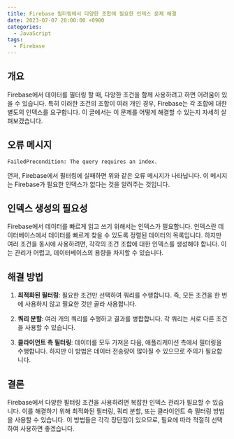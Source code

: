```yaml
---
title: Firebase 필터링에서 다양한 조합에 필요한 인덱스 문제 해결
date: 2023-07-07 20:00:00 +0900
categories:
  - JavaScript
tags:
  - Firebase
---
```


## 개요

Firebase에서 데이터를 필터링 할 때, 다양한 조건을 함께 사용하려고 하면 어려움이 있을 수 있습니다. 특히 이러한 조건의 조합이 여러 개인 경우, Firebase는 각 조합에 대한 별도의 인덱스를 요구합니다. 이 글에서는 이 문제를 어떻게 해결할 수 있는지 자세히 살펴보겠습니다.

## 오류 메시지

`FailedPrecondition: The query requires an index.`

먼저, Firebase에서 필터링에 실패하면 위와 같은 오류 메시지가 나타납니다. 이 메시지는 Firebase가 필요한 인덱스가 없다는 것을 알려주는 것입니다.

## 인덱스 생성의 필요성

Firebase에서 데이터를 빠르게 읽고 쓰기 위해서는 인덱스가 필요합니다. 인덱스란 데이터베이스에서 데이터를 빠르게 찾을 수 있도록 정렬된 데이터의 목록입니다. 하지만 여러 조건을 동시에 사용하려면, 각각의 조건 조합에 대한 인덱스를 생성해야 합니다. 이는 관리가 어렵고, 데이터베이스의 용량을 차지할 수 있습니다.

## 해결 방법

1. **최적화된 필터링**: 필요한 조건만 선택하여 쿼리를 수행합니다. 즉, 모든 조건을 한 번에 사용하지 않고 필요한 것만 골라 사용합니다.
  
2. **쿼리 분할**: 여러 개의 쿼리를 수행하고 결과를 병합합니다. 각 쿼리는 서로 다른 조건을 사용할 수 있습니다.
  
3. **클라이언트 측 필터링**: 데이터를 모두 가져온 다음, 애플리케이션 측에서 필터링을 수행합니다. 하지만 이 방법은 데이터 전송량이 많아질 수 있으므로 주의가 필요합니다.

## 결론

Firebase에서 다양한 필터링 조건을 사용하려면 복잡한 인덱스 관리가 필요할 수 있습니다. 이를 해결하기 위해 최적화된 필터링, 쿼리 분할, 또는 클라이언트 측 필터링 방법을 사용할 수 있습니다. 이 방법들은 각각 장단점이 있으므로, 필요에 따라 적절히 선택하여 사용하면 좋겠습니다.